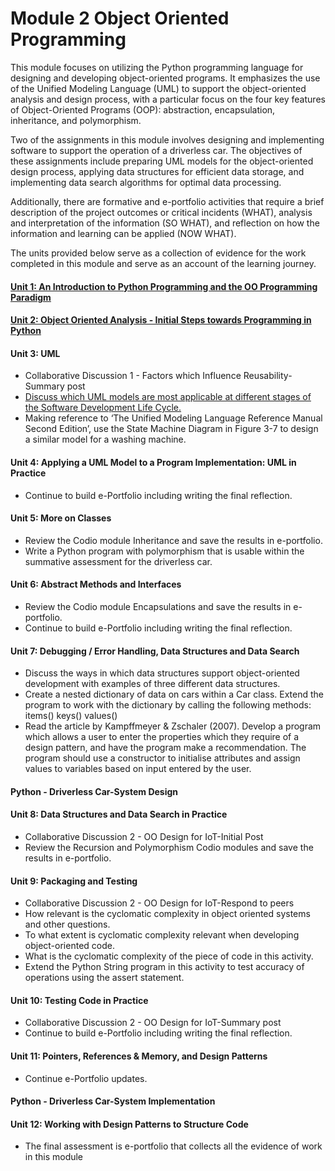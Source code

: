 # Module 2 Object Oriented Programming

This module focuses on utilizing the Python programming language for designing and developing object-oriented programs. It emphasizes the use of the Unified Modeling Language (UML) to support the object-oriented analysis and design process, with a particular focus on the four key features of Object-Oriented Programs (OOP): abstraction, encapsulation, inheritance, and polymorphism.

Two of the assignments in this module involves designing and implementing software to support the operation of a driverless car. The objectives of these assignments include preparing UML models for the object-oriented design process, applying data structures for efficient data storage, and implementing data search algorithms for optimal data processing.

Additionally, there are formative and e-portfolio activities that require a brief description of the project outcomes or critical incidents (WHAT), analysis and interpretation of the information (SO WHAT), and reflection on how the information and learning can be applied (NOW WHAT).

The units provided below serve as a collection of evidence for the work completed in this module and serve as an account of the learning journey.

#### [Unit 1: An Introduction to Python Programming and the OO Programming Paradigm](/module/OOP_Unit01.md)

#### [Unit 2: Object Oriented Analysis - Initial Steps towards Programming in Python](/module/OOP_Unit02.md)

#### Unit 3: UML
 - Collaborative Discussion 1 - Factors which Influence Reusability-Summary post 
 - [Discuss which UML models are most applicable at different stages of the Software Development Life Cycle.](https://www.uml-diagrams.org/uml-25-diagrams.html)
 - Making reference to ‘The Unified Modeling Language Reference Manual Second Edition’, use the State Machine Diagram in Figure 3-7 to design a similar model for a washing machine.

#### Unit 4: Applying a UML Model to a Program Implementation: UML in Practice
 - Continue to build e-Portfolio including writing the final reflection.

#### Unit 5: More on Classes
 - Review the Codio module Inheritance and save the results in e-portfolio. 
 - Write a Python program with polymorphism that is usable within the summative assessment for the driverless car.

#### Unit 6: Abstract Methods and Interfaces
 - Review the Codio module Encapsulations and save the results in e-portfolio.
 - Continue to build e-Portfolio including writing the final reflection.

#### Unit 7: Debugging / Error Handling, Data Structures and Data Search
 - Discuss the ways in which data structures support object-oriented development with examples of three different data structures.
 - Create a nested dictionary of data on cars within a Car class. Extend the program to work with the dictionary by calling the following methods:
     items()
     keys()
     values()
 - Read the article by Kampffmeyer & Zschaler (2007). Develop a program which allows a user to enter the properties which they require of a design pattern, and have the program make a recommendation. The program should use a constructor to initialise attributes and assign values to variables based on input entered by the user.

#### Python - Driverless Car-System Design

#### Unit 8: Data Structures and Data Search in Practice
 - Collaborative Discussion 2 - OO Design for IoT-Initial Post
 - Review the Recursion and Polymorphism Codio modules and save the results in e-portfolio.

#### Unit 9: Packaging and Testing
 - Collaborative Discussion 2 - OO Design for IoT-Respond to peers
 - How relevant is the cyclomatic complexity in object oriented systems and other questions.
 - To what extent is cyclomatic complexity relevant when developing object-oriented code.
 - What is the cyclomatic complexity of the piece of code in this activity.
 - Extend the Python String program in this activity to test accuracy of operations using the assert statement.

#### Unit 10: Testing Code in Practice
 - Collaborative Discussion 2 - OO Design for IoT-Summary post
 - Continue to build e-Portfolio including writing the final reflection.

#### Unit 11: Pointers, References & Memory, and Design Patterns
 - Continue e-Portfolio updates.

#### Python - Driverless Car-System Implementation

#### Unit 12: Working with Design Patterns to Structure Code
 - The final assessment is e-portfolio that collects all the evidence of work in this module 


